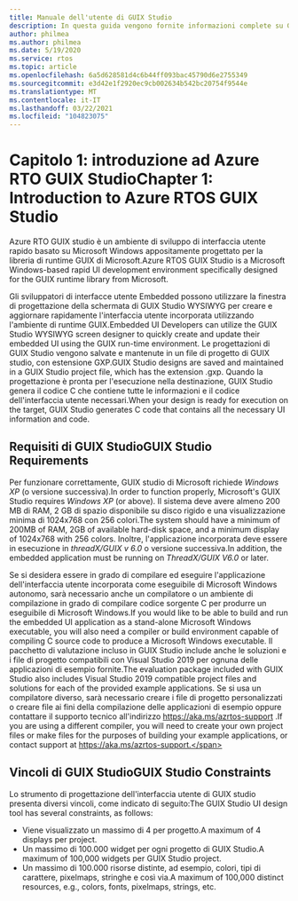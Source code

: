 ```yaml
---
title: Manuale dell'utente di GUIX Studio
description: In questa guida vengono fornite informazioni complete su GUIX studio, l'ambiente di sviluppo dell'interfaccia utente rapido basato su Microsoft Windows appositamente progettato per la libreria di runtime GUIX di Microsoft.
author: philmea
ms.author: philmea
ms.date: 5/19/2020
ms.service: rtos
ms.topic: article
ms.openlocfilehash: 6a5d628581d4c6b44ff093bac45790d6e2755349
ms.sourcegitcommit: e3d42e1f2920ec9cb002634b542bc20754f9544e
ms.translationtype: MT
ms.contentlocale: it-IT
ms.lasthandoff: 03/22/2021
ms.locfileid: "104823075"
---
```

# <a name="chapter-1-introduction-to-azure-rtos-guix-studio"></a><span data-ttu-id="5f9a3-103">Capitolo 1: introduzione ad Azure RTO GUIX Studio</span><span class="sxs-lookup"><span data-stu-id="5f9a3-103">Chapter 1: Introduction to Azure RTOS GUIX Studio</span></span>

<span data-ttu-id="5f9a3-104">Azure RTO GUIX studio è un ambiente di sviluppo di interfaccia utente rapido basato su Microsoft Windows appositamente progettato per la libreria di runtime GUIX di Microsoft.</span><span class="sxs-lookup"><span data-stu-id="5f9a3-104">Azure RTOS GUIX Studio is a Microsoft Windows-based rapid UI development environment specifically designed for the GUIX runtime library from Microsoft.</span></span>

<span data-ttu-id="5f9a3-105">Gli sviluppatori di interfacce utente Embedded possono utilizzare la finestra di progettazione della schermata di GUIX Studio WYSIWYG per creare e aggiornare rapidamente l'interfaccia utente incorporata utilizzando l'ambiente di runtime GUIX.</span><span class="sxs-lookup"><span data-stu-id="5f9a3-105">Embedded UI Developers can utilize the GUIX Studio WYSIWYG screen designer to quickly create and update their embedded UI using the GUIX run-time environment.</span></span> <span data-ttu-id="5f9a3-106">Le progettazioni di GUIX Studio vengono salvate e mantenute in un file di progetto di GUIX studio, con estensione GXP.</span><span class="sxs-lookup"><span data-stu-id="5f9a3-106">GUIX Studio designs are saved and maintained in a GUIX Studio project file, which has the extension .gxp.</span></span> <span data-ttu-id="5f9a3-107">Quando la progettazione è pronta per l'esecuzione nella destinazione, GUIX Studio genera il codice C che contiene tutte le informazioni e il codice dell'interfaccia utente necessari.</span><span class="sxs-lookup"><span data-stu-id="5f9a3-107">When your design is ready for execution on the target, GUIX Studio generates C code that contains all the necessary UI information and code.</span></span>

## <a name="guix-studio-requirements"></a><span data-ttu-id="5f9a3-108">Requisiti di GUIX Studio</span><span class="sxs-lookup"><span data-stu-id="5f9a3-108">GUIX Studio Requirements</span></span>

<span data-ttu-id="5f9a3-109">Per funzionare correttamente, GUIX studio di Microsoft richiede *Windows XP* (o versione successiva).</span><span class="sxs-lookup"><span data-stu-id="5f9a3-109">In order to function properly, Microsoft's GUIX Studio requires *Windows XP* (or above).</span></span> <span data-ttu-id="5f9a3-110">Il sistema deve avere almeno 200 MB di RAM, 2 GB di spazio disponibile su disco rigido e una visualizzazione minima di 1024x768 con 256 colori.</span><span class="sxs-lookup"><span data-stu-id="5f9a3-110">The system should have a minimum of 200MB of RAM, 2GB of available hard-disk space, and a minimum display of 1024x768 with 256 colors.</span></span> <span data-ttu-id="5f9a3-111">Inoltre, l'applicazione incorporata deve essere in esecuzione in *threadX/GUIX v 6.0* o versione successiva.</span><span class="sxs-lookup"><span data-stu-id="5f9a3-111">In addition, the embedded application must be running on *ThreadX/GUIX V6.0* or later.</span></span>

<span data-ttu-id="5f9a3-112">Se si desidera essere in grado di compilare ed eseguire l'applicazione dell'interfaccia utente incorporata come eseguibile di Microsoft Windows autonomo, sarà necessario anche un compilatore o un ambiente di compilazione in grado di compilare codice sorgente C per produrre un eseguibile di Microsoft Windows.</span><span class="sxs-lookup"><span data-stu-id="5f9a3-112">If you would like to be able to build and run the embedded UI application as a stand-alone Microsoft Windows executable, you will also need a compiler or build environment capable of compiling C source code to produce a Microsoft Windows executable.</span></span> <span data-ttu-id="5f9a3-113">Il pacchetto di valutazione incluso in GUIX Studio include anche le soluzioni e i file di progetto compatibili con Visual Studio 2019 per ognuna delle applicazioni di esempio fornite.</span><span class="sxs-lookup"><span data-stu-id="5f9a3-113">The evaluation package included with GUIX Studio also includes Visual Studio 2019 compatible project files and solutions for each of the provided example applications.</span></span> <span data-ttu-id="5f9a3-114">Se si usa un compilatore diverso, sarà necessario creare i file di progetto personalizzati o creare file ai fini della compilazione delle applicazioni di esempio oppure contattare il supporto tecnico all'indirizzo https://aka.ms/azrtos-support .</span><span class="sxs-lookup"><span data-stu-id="5f9a3-114">If you are using a different compiler, you will need to create your own project files or make files for the purposes of building your example applications, or contact support at https://aka.ms/azrtos-support.</span></span>

## <a name="guix-studio-constraints"></a><span data-ttu-id="5f9a3-115">Vincoli di GUIX Studio</span><span class="sxs-lookup"><span data-stu-id="5f9a3-115">GUIX Studio Constraints</span></span>

<span data-ttu-id="5f9a3-116">Lo strumento di progettazione dell'interfaccia utente di GUIX studio presenta diversi vincoli, come indicato di seguito:</span><span class="sxs-lookup"><span data-stu-id="5f9a3-116">The GUIX Studio UI design tool has several constraints, as follows:</span></span>

- <span data-ttu-id="5f9a3-117">Viene visualizzato un massimo di 4 per progetto.</span><span class="sxs-lookup"><span data-stu-id="5f9a3-117">A maximum of 4 displays per project.</span></span>
- <span data-ttu-id="5f9a3-118">Un massimo di 100.000 widget per ogni progetto di GUIX Studio.</span><span class="sxs-lookup"><span data-stu-id="5f9a3-118">A maximum of 100,000 widgets per GUIX Studio project.</span></span>
- <span data-ttu-id="5f9a3-119">Un massimo di 100.000 risorse distinte, ad esempio, colori, tipi di carattere, pixelmaps, stringhe e così via.</span><span class="sxs-lookup"><span data-stu-id="5f9a3-119">A maximum of 100,000 distinct resources, e.g., colors, fonts, pixelmaps, strings, etc.</span></span>